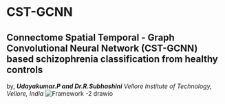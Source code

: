 # CST-GCNN
## Connectome Spatial Temporal - Graph Convolutional Neural Network (CST-GCNN) based schizophrenia classification from healthy controls
by, _**Udayakumar.P and Dr.R.Subhashini**_
_Vellore Institute of Technology, Vellore, India_
![Framework -2 drawio](https://github.com/user-attachments/assets/13b70762-a796-45b4-86d9-85a587ef907d)

